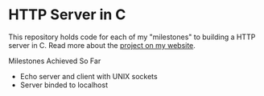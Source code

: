 # HTTP Server in C

This repository holds code for each of my "milestones" to building a HTTP server in C. Read more about the [project on my website](https://ashleyliew.com/current/http-server-from-scratch.html).

Milestones Achieved So Far
- Echo server and client with UNIX sockets
- Server binded to localhost
